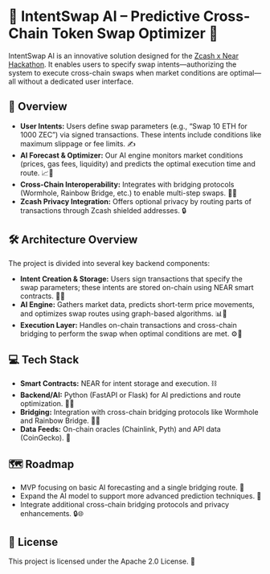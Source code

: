 # 🚀 IntentSwap AI – Predictive Cross-Chain Token Swap Optimizer 🤖

IntentSwap AI is an innovative solution designed for the [Zcash x Near Hackathon](https://taikai.network/hackbox/hackathons/zcashxnear/overview). It enables users to specify swap intents—authorizing the system to execute cross-chain swaps when market conditions are optimal—all without a dedicated user interface.

## 📌 Overview

- **User Intents:** Users define swap parameters (e.g., “Swap 10 ETH for 1000 ZEC”) via signed transactions. These intents include conditions like maximum slippage or fee limits. ✍️
- **AI Forecast & Optimizer:** Our AI engine monitors market conditions (prices, gas fees, liquidity) and predicts the optimal execution time and route. 📈🤖
- **Cross-Chain Interoperability:** Integrates with bridging protocols (Wormhole, Rainbow Bridge, etc.) to enable multi-step swaps. 🔗🌐
- **Zcash Privacy Integration:** Offers optional privacy by routing parts of transactions through Zcash shielded addresses. 🔒

## 🛠️ Architecture Overview

The project is divided into several key backend components:
- **Intent Creation & Storage:** Users sign transactions that specify the swap parameters; these intents are stored on-chain using NEAR smart contracts. 📜💾
- **AI Engine:** Gathers market data, predicts short-term price movements, and optimizes swap routes using graph-based algorithms. 📊🤖
- **Execution Layer:** Handles on-chain transactions and cross-chain bridging to perform the swap when optimal conditions are met. ⚙️🚀

## 💻 Tech Stack

- **Smart Contracts:** NEAR for intent storage and execution. ⛓️
- **Backend/AI:** Python (FastAPI or Flask) for AI predictions and route optimization. 🐍🤖
- **Bridging:** Integration with cross-chain bridging protocols like Wormhole and Rainbow Bridge. 🌉🔗
- **Data Feeds:** On-chain oracles (Chainlink, Pyth) and API data (CoinGecko). 📡

## 🗺️ Roadmap

- MVP focusing on basic AI forecasting and a single bridging route. 🚀
- Expand the AI model to support more advanced prediction techniques. 🧠
- Integrate additional cross-chain bridging protocols and privacy enhancements. 🔒🌐

## 📄 License

This project is licensed under the Apache 2.0 License. 📜
